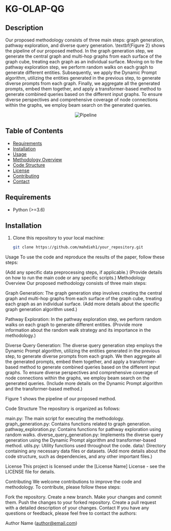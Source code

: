 # KG-OLAP-QG

## Description
Our proposed methodology consists of three main steps: graph generation, pathway exploration, and diverse query generation. \textbf{Figure 2} shows the pipeline of our proposed method. In the graph generation step, we generate the central graph and multi-hop graphs from each surface of the graph cube, treating each graph as an individual surface. Moving on to the pathway exploration step, we perform random walks on each graph to generate different entities. Subsequently, we apply the Dynamic Prompt algorithm, utilizing the entities generated in the previous step, to generate diverse prompts from each graph. Finally, we aggregate all the generated prompts, embed them together, and apply a transformer-based method to generate combined queries based on the different input graphs. To ensure diverse perspectives and comprehensive coverage of node connections within the graphs, we employ beam search on the generated queries.

<p align="center">
   
<img src="https://github.com/mahdieh1/KG-OLAP-QG/blob/main/Images/pipeline.jpg" alt="Pipeline">
</p>

## Table of Contents
- [Requirements](#requirements)
- [Installation](#installation)
- [Usage](#usage)
- [Methodology Overview](#methodology-overview)
- [Code Structure](#code-structure)
- [License](#license)
- [Contributing](#contributing)
- [Contact](#contact)

## Requirements
- Python (>=3.6)


## Installation
1. Clone this repository to your local machine:

   ```bash
   git clone https://github.com/mahdieh1/your_repository.git
Usage
To use the code and reproduce the results of the paper, follow these steps:

(Add any specific data preprocessing steps, if applicable.)
(Provide details on how to run the main code or any specific scripts.)
Methodology Overview
Our proposed methodology consists of three main steps:

Graph Generation:
The graph generation step involves creating the central graph and multi-hop graphs from each surface of the graph cube, treating each graph as an individual surface. (Add more details about the specific graph generation algorithm used.)

Pathway Exploration:
In the pathway exploration step, we perform random walks on each graph to generate different entities. (Provide more information about the random walk strategy and its importance in the methodology.)

Diverse Query Generation:
The diverse query generation step employs the Dynamic Prompt algorithm, utilizing the entities generated in the previous step, to generate diverse prompts from each graph. We then aggregate all the generated prompts, embed them together, and apply a transformer-based method to generate combined queries based on the different input graphs. To ensure diverse perspectives and comprehensive coverage of node connections within the graphs, we employ beam search on the generated queries. (Include more details on the Dynamic Prompt algorithm and the transformer-based method.)

Figure 1 shows the pipeline of our proposed method.

Code Structure
The repository is organized as follows:

main.py: The main script for executing the methodology.
graph_generation.py: Contains functions related to graph generation.
pathway_exploration.py: Contains functions for pathway exploration using random walks.
diverse_query_generation.py: Implements the diverse query generation using the Dynamic Prompt algorithm and transformer-based method.
utils.py: Utility functions used throughout the code.
data/: Directory containing any necessary data files or datasets.
(Add more details about the code structure, such as dependencies, and any other important files.)

License
This project is licensed under the [License Name] License - see the LICENSE file for details.

Contributing
We welcome contributions to improve the code and methodology. To contribute, please follow these steps:

Fork the repository.
Create a new branch.
Make your changes and commit them.
Push the changes to your forked repository.
Create a pull request with a detailed description of your changes.
Contact
If you have any questions or feedback, please feel free to contact the authors:

Author Name (author@email.com)
